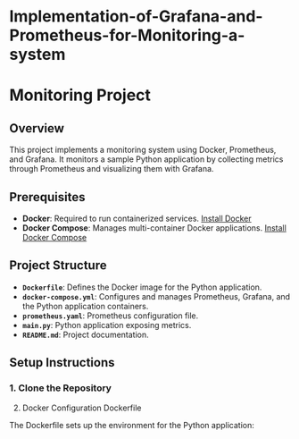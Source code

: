 # Implementation-of-Grafana-and-Prometheus-for-Monitoring-a-system

# Monitoring Project

## Overview

This project implements a monitoring system using Docker, Prometheus, and Grafana. It monitors a sample Python application by collecting metrics through Prometheus and visualizing them with Grafana.

## Prerequisites

- **Docker**: Required to run containerized services. [Install Docker](https://docs.docker.com/get-docker/)
- **Docker Compose**: Manages multi-container Docker applications. [Install Docker Compose](https://docs.docker.com/compose/install/)

## Project Structure

- **`Dockerfile`**: Defines the Docker image for the Python application.
- **`docker-compose.yml`**: Configures and manages Prometheus, Grafana, and the Python application containers.
- **`prometheus.yaml`**: Prometheus configuration file.
- **`main.py`**: Python application exposing metrics.
- **`README.md`**: Project documentation.

## Setup Instructions

### 1. Clone the Repository

2. Docker Configuration
Dockerfile

The Dockerfile sets up the environment for the Python application:
